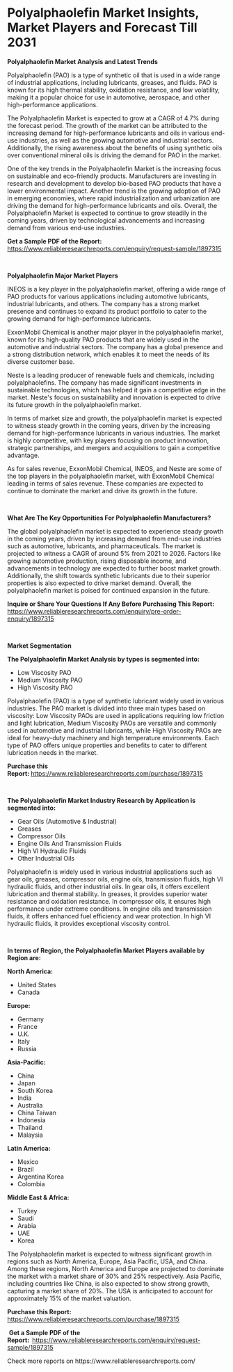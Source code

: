 <p><h1>Polyalphaolefin Market Insights, Market Players and Forecast Till 2031</h1></p><p><strong>Polyalphaolefin Market Analysis and Latest Trends</strong></p>
<p><p>Polyalphaolefin (PAO) is a type of synthetic oil that is used in a wide range of industrial applications, including lubricants, greases, and fluids. PAO is known for its high thermal stability, oxidation resistance, and low volatility, making it a popular choice for use in automotive, aerospace, and other high-performance applications.</p><p>The Polyalphaolefin Market is expected to grow at a CAGR of 4.7% during the forecast period. The growth of the market can be attributed to the increasing demand for high-performance lubricants and oils in various end-use industries, as well as the growing automotive and industrial sectors. Additionally, the rising awareness about the benefits of using synthetic oils over conventional mineral oils is driving the demand for PAO in the market.</p><p>One of the key trends in the Polyalphaolefin Market is the increasing focus on sustainable and eco-friendly products. Manufacturers are investing in research and development to develop bio-based PAO products that have a lower environmental impact. Another trend is the growing adoption of PAO in emerging economies, where rapid industrialization and urbanization are driving the demand for high-performance lubricants and oils. Overall, the Polyalphaolefin Market is expected to continue to grow steadily in the coming years, driven by technological advancements and increasing demand from various end-use industries.</p></p>
<p><strong>Get a Sample PDF of the Report:&nbsp;</strong> <a href="https://www.reliableresearchreports.com/enquiry/request-sample/1897315">https://www.reliableresearchreports.com/enquiry/request-sample/1897315</a></p>
<p>&nbsp;</p>
<p><strong>Polyalphaolefin Major Market Players</strong></p>
<p><p>INEOS is a key player in the polyalphaolefin market, offering a wide range of PAO products for various applications including automotive lubricants, industrial lubricants, and others. The company has a strong market presence and continues to expand its product portfolio to cater to the growing demand for high-performance lubricants.</p><p>ExxonMobil Chemical is another major player in the polyalphaolefin market, known for its high-quality PAO products that are widely used in the automotive and industrial sectors. The company has a global presence and a strong distribution network, which enables it to meet the needs of its diverse customer base.</p><p>Neste is a leading producer of renewable fuels and chemicals, including polyalphaolefins. The company has made significant investments in sustainable technologies, which has helped it gain a competitive edge in the market. Neste's focus on sustainability and innovation is expected to drive its future growth in the polyalphaolefin market.</p><p>In terms of market size and growth, the polyalphaolefin market is expected to witness steady growth in the coming years, driven by the increasing demand for high-performance lubricants in various industries. The market is highly competitive, with key players focusing on product innovation, strategic partnerships, and mergers and acquisitions to gain a competitive advantage.</p><p>As for sales revenue, ExxonMobil Chemical, INEOS, and Neste are some of the top players in the polyalphaolefin market, with ExxonMobil Chemical leading in terms of sales revenue. These companies are expected to continue to dominate the market and drive its growth in the future.</p></p>
<p>&nbsp;</p>
<p><strong>What Are The Key Opportunities For Polyalphaolefin Manufacturers?</strong></p>
<p><p>The global polyalphaolefin market is expected to experience steady growth in the coming years, driven by increasing demand from end-use industries such as automotive, lubricants, and pharmaceuticals. The market is projected to witness a CAGR of around 5% from 2021 to 2026. Factors like growing automotive production, rising disposable income, and advancements in technology are expected to further boost market growth. Additionally, the shift towards synthetic lubricants due to their superior properties is also expected to drive market demand. Overall, the polyalphaolefin market is poised for continued expansion in the future.</p></p>
<p><strong>Inquire or Share Your Questions If Any Before Purchasing This Report:</strong> <a href="https://www.reliableresearchreports.com/enquiry/pre-order-enquiry/1897315">https://www.reliableresearchreports.com/enquiry/pre-order-enquiry/1897315</a></p>
<p>&nbsp;</p>
<p><strong>Market Segmentation</strong></p>
<p><strong>The Polyalphaolefin Market Analysis by types is segmented into:</strong></p>
<p><ul><li>Low Viscosity PAO</li><li>Medium Viscosity PAO</li><li>High Viscosity PAO</li></ul></p>
<p><p>Polyalphaolefin (PAO) is a type of synthetic lubricant widely used in various industries. The PAO market is divided into three main types based on viscosity: Low Viscosity PAOs are used in applications requiring low friction and light lubrication, Medium Viscosity PAOs are versatile and commonly used in automotive and industrial lubricants, while High Viscosity PAOs are ideal for heavy-duty machinery and high temperature environments. Each type of PAO offers unique properties and benefits to cater to different lubrication needs in the market.</p></p>
<p><strong>Purchase this Report:&nbsp;</strong><a href="https://www.reliableresearchreports.com/purchase/1897315">https://www.reliableresearchreports.com/purchase/1897315</a></p>
<p>&nbsp;</p>
<p><strong>The Polyalphaolefin Market Industry Research by Application is segmented into:</strong></p>
<p><ul><li>Gear Oils (Automotive & Industrial)</li><li>Greases</li><li>Compressor Oils</li><li>Engine Oils And Transmission Fluids</li><li>High VI Hydraulic Fluids</li><li>Other Industrial Oils</li></ul></p>
<p><p>Polyalphaolefin is widely used in various industrial applications such as gear oils, greases, compressor oils, engine oils, transmission fluids, high VI hydraulic fluids, and other industrial oils. In gear oils, it offers excellent lubrication and thermal stability. In greases, it provides superior water resistance and oxidation resistance. In compressor oils, it ensures high performance under extreme conditions. In engine oils and transmission fluids, it offers enhanced fuel efficiency and wear protection. In high VI hydraulic fluids, it provides exceptional viscosity control.</p></p>
<p>&nbsp;</p>
<p><strong>In terms of Region, the Polyalphaolefin Market Players available by Region are:</strong></p>
<p>
    <p> <strong> North America: </strong>
        <ul>
            <li>United States</li>
            <li>Canada</li>
        </ul>
        </p> 
    <p> <strong> Europe: </strong>
        <ul>
            <li>Germany</li>
            <li>France</li>
            <li>U.K.</li>
            <li>Italy</li>
            <li>Russia</li>
        </ul>
        </p> 
    <p> <strong> Asia-Pacific: </strong>
        <ul>
            <li>China</li>
            <li>Japan</li>
            <li>South Korea</li>
            <li>India</li>
            <li>Australia</li>
            <li>China Taiwan</li>
            <li>Indonesia</li>
            <li>Thailand</li>
            <li>Malaysia</li>
        </ul>
        </p> 
    <p> <strong> Latin America: </strong>
        <ul>
            <li>Mexico</li>
            <li>Brazil</li>
            <li>Argentina Korea</li>
            <li>Colombia</li>
        </ul>
        </p> 
    <p> <strong> Middle East & Africa: </strong>
        <ul>
            <li>Turkey</li>
            <li>Saudi</li>
            <li>Arabia</li>
            <li>UAE</li>
            <li>Korea</li>
        </ul>
    </p>
    </p>
<p><p>The Polyalphaolefin market is expected to witness significant growth in regions such as North America, Europe, Asia Pacific, USA, and China. Among these regions, North America and Europe are projected to dominate the market with a market share of 30% and 25% respectively. Asia Pacific, including countries like China, is also expected to show strong growth, capturing a market share of 20%. The USA is anticipated to account for approximately 15% of the market valuation.</p></p>
<p><strong>Purchase this Report: </strong><a href="https://www.reliableresearchreports.com/purchase/1897315">https://www.reliableresearchreports.com/purchase/1897315</a></p>
<p>&nbsp;<strong>Get a Sample PDF of the Report:&nbsp;&nbsp;</strong><a href="https://www.reliableresearchreports.com/enquiry/request-sample/1897315">https://www.reliableresearchreports.com/enquiry/request-sample/1897315</a></p>
<p><strong></strong></p>
<p>Check more reports on https://www.reliableresearchreports.com/</p>